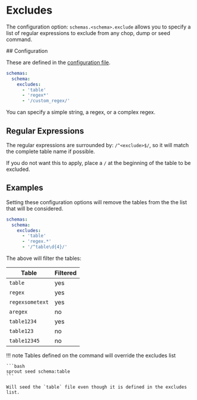 # Excludes

The configuration option: `schemas.<schema>.exclude` allows you to specify a list of regular expressions to exclude
from any chop, dump or seed command.

## Configuration

These are defined in the [configuration file](setup/configuration.md).

```yaml
schemas:
  schema:
    excludes:
      - 'table'
      - 'regex*'
      - '/custom_regex/'
```

You can specify a simple string, a regex, or a complex regex.

## Regular Expressions

The regular expressions are surrounded by: `/^<exclude>$/`, so it will match the complete table name if possible.

If you do not want this to apply, place a `/` at the beginning of the table to be excluded.

## Examples

Setting these configuration options will remove the tables from the the list that will be considered.

```yaml
schemas:
  schema:
    excludes:
      - 'table'
      - 'regex.*'
      - '/^table\d{4}/'
```

The above will filter the tables:

| Table           | Filtered |
|-----------------|----------|
| `table`         | yes      |
| `regex`         | yes      |
| `regexsometext` | yes      |
| `aregex`        | no       |
| `table1234`     | yes      |
| `table123`      | no       |
| `table12345`    | no       |

!!! note
    Tables defined on the command will override the excludes list

    ```bash
    sprout seed schema:table
    ```

    Will seed the `table` file even though it is defined in the excludes list.
